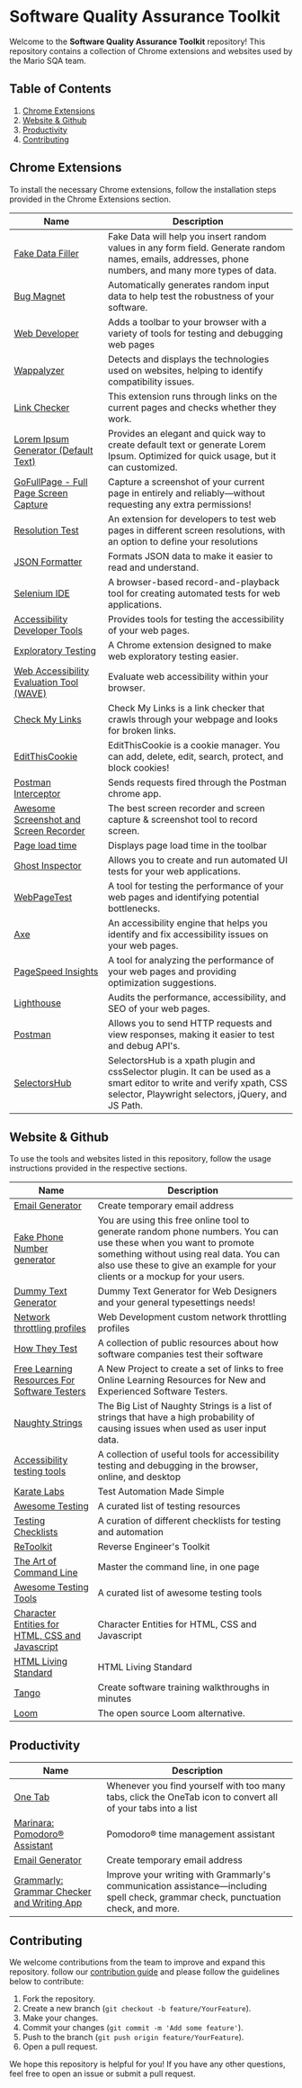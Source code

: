 # Software Quality Assurance Toolkit

Welcome to the **Software Quality Assurance Toolkit** repository! 
This repository contains a collection of Chrome extensions and websites used by the Mario SQA team. 

## Table of Contents
1. [Chrome Extensions](#chrome-extensions)
2. [Website & Github](#website--github)
3. [Productivity](#productivity)
4. [Contributing](#contributing)

## Chrome Extensions
To install the necessary Chrome extensions, follow the installation steps provided in the Chrome Extensions section.

| Name | Description |
|--------|--------|
|<a href="https://chrome.google.com/webstore/detail/fake-data-a-form-filler-y/gchcfdihakkhjgfmokemfeembfokkajj">Fake Data Filler</a>    |Fake Data will help you insert random values in any form field. Generate random names, emails, addresses, phone numbers, and many more types of data.   |
|<a href="https://chrome.google.com/webstore/detail/bug-magnet/ocbgbejhmeapiniekihjlckojhgjmfbo">Bug Magnet</a>    |Automatically generates random input data to help test the robustness of your software.   |
|<a href="https://chrome.google.com/webstore/detail/web-developer/bfbameneiokkgbdmiekhjnmfkcnldhhm">Web Developer</a>    |Adds a toolbar to your browser with a variety of tools for testing and debugging web pages   |
|<a href="https://chrome.google.com/webstore/detail/wappalyzer/gppongmhjkpfnbhagpmjfkannfbllamg">Wappalyzer</a>    |Detects and displays the technologies used on websites, helping to identify compatibility issues.   |
|<a href="https://chrome.google.com/webstore/detail/link-checker/olcpkmmoifipcklgnphbhdhbpfniijmb">Link Checker</a>    |This extension runs through links on the current pages and checks whether they work.   |
|<a href="https://chrome.google.com/webstore/detail/lorem-ipsum-generator-def/mcdcbjjoakogbcopinefncmkcamnfkdb?hl=en">Lorem Ipsum Generator (Default Text)</a>    |Provides an elegant and quick way to create default text or generate Lorem Ipsum. Optimized for quick usage, but it can customized.   |
|<a href="https://chrome.google.com/webstore/detail/gofullpage-full-page-scre/fdpohaocaechififmbbbbbknoalclacl?hl=en">GoFullPage - Full Page Screen Capture</a>   |Capture a screenshot of your current page in entirely and reliably—without requesting any extra permissions!   |
|<a href="https://chrome.google.com/webstore/detail/resolution-test/idhfcdbheobinplaamokffboaccidbal?hl=en">Resolution Test</a>    |An extension for developers to test web pages in different screen resolutions, with an option to define your resolutions   |
|<a href="https://chrome.google.com/webstore/detail/json-formatter/bcjindcccaagfpapjjmafapmmgkkhgoa">JSON Formatter</a>    |Formats JSON data to make it easier to read and understand.   |
|<a href="https://chrome.google.com/webstore/detail/selenium-ide/mooikfkahbdckldjjndioackbalphokd">Selenium IDE</a>    |A browser-based record-and-playback tool for creating automated tests for web applications.   |
|<a href="https://chrome.google.com/webstore/detail/accessibility-developer-t/fpkknkljclfencbdbgkenhalefipecmb">Accessibility Developer Tools</a>    |Provides tools for testing the accessibility of your web pages.   |
|<a href="https://chrome.google.com/webstore/detail/exploratory-testing-chrom/khigmghadjljgjpamimgjjmpmlbgmekj">Exploratory Testing</a>    |A Chrome extension designed to make web exploratory testing easier.   |
|<a href="https://chrome.google.com/webstore/detail/wave-evaluation-tool/jbbplnpkjmmeebjpijfedlgcdilocofh">Web Accessibility Evaluation Tool (WAVE)</a>    |Evaluate web accessibility within your browser.   |
|<a href="https://chrome.google.com/webstore/detail/check-my-links/ojkcdipcgfaekbeaelaapakgnjflfglf?hl=en-GB">Check My Links</a>    |Check My Links is a link checker that crawls through your webpage and looks for broken links.   |
|<a href="https://chrome.google.com/webstore/detail/editthiscookie/fngmhnnpilhplaeedifhccceomclgfbg?hl=en">EditThisCookie</a>    |EditThisCookie is a cookie manager. You can add, delete, edit, search, protect, and block cookies!   |
|<a href="https://chrome.google.com/webstore/detail/postman-interceptor/aicmkgpgakddgnaphhhpliifpcfhicfo">Postman Interceptor</a>    |Sends requests fired through the Postman chrome app.   |
|<a href="https://chrome.google.com/webstore/detail/awesome-screenshot-and-sc/nlipoenfbbikpbjkfpfillcgkoblgpmj?hl=en">Awesome Screenshot and Screen Recorder</a>    |The best screen recorder and screen capture & screenshot tool to record screen.   |
|<a href="https://chrome.google.com/webstore/detail/page-load-time/fploionmjgeclbkemipmkogoaohcdbig?hl=en">Page load time</a>    |Displays page load time in the toolbar   |
|<a href="https://chrome.google.com/webstore/detail/ghost-inspector/blpcfgokakmgnkcojhhkbfbldkacnbeo">Ghost Inspector</a>    |Allows you to create and run automated UI tests for your web applications.   |
|<a href="https://chrome.google.com/webstore/detail/webpagetest/mttenoljmdbjhjlcgfnhbclghljfhbmd">WebPageTest</a>    |A tool for testing the performance of your web pages and identifying potential bottlenecks.   |
|<a href="https://chrome.google.com/webstore/detail/axe/lhdoppojpmngadmnindnejefpokejbdd">Axe</a>    |An accessibility engine that helps you identify and fix accessibility issues on your web pages.   |
|<a href="https://chrome.google.com/webstore/detail/pagespeed-insights/cdjggjbbgkbfcjhddkjpahddgoflcfhg">PageSpeed Insights</a>    |A tool for analyzing the performance of your web pages and providing optimization suggestions.   |
|<a href="https://chrome.google.com/webstore/detail/lighthouse/blipmdconlkpinefehnmjammfjpmpbjk">Lighthouse</a>    |Audits the performance, accessibility, and SEO of your web pages.   |
|<a href="https://chrome.google.com/webstore/detail/postman/fhbjgbiflinjbdggehcddcbncdddomop">Postman</a>    |Allows you to send HTTP requests and view responses, making it easier to test and debug API's.   |
|<a href="https://chrome.google.com/webstore/detail/selectorshub/ndgimibanhlabgdgjcpbbndiehljcpfh?hl=en">SelectorsHub</a>    |SelectorsHub is a xpath plugin and cssSelector plugin. It can be used as a smart editor to write and verify xpath, CSS selector, Playwright selectors, jQuery, and JS Path.   |



## Website & Github
To use the tools and websites listed in this repository, follow the usage instructions provided in the respective sections.

| Name | Description |
|--------|--------|
|<a href="https://generator.email/">Email Generator</a>   |Create temporary email address  |
|<a href="https://randommer.io/Phone">Fake Phone Number generator</a>   |You are using this free online tool to generate random phone numbers. You can use these when you want to promote something without using real data. You can also use these to give an example for your clients or a mockup for your users.  |
|<a href="https://www.dummytextgenerator.com/">Dummy Text Generator</a>   |Dummy Text Generator for Web Designers and your general typesettings needs!  |
|<a href="https://gist.github.com/theodorosploumis/fd4086ee58369b68aea6b0782dc96a2e/">Network throttling profiles</a>    |Web Development custom network throttling profiles   |
|<a href="https://github.com/abhivaikar/howtheytest">How They Test</a>    |A collection of public resources about how software companies test their software   |
|<a href="https://github.com/PaulWaltersDev/FreeLearningResourcesForSoftwareTesters/">Free Learning Resources For Software Testers</a>    |A New Project to create a set of links to free Online Learning Resources for New and Experienced Software Testers.   |
|<a href="https://github.com/minimaxir/big-list-of-naughty-strings/">Naughty Strings</a>    |The Big List of Naughty Strings is a list of strings that have a high probability of causing issues when used as user input data.   |
|<a href="https://github.com/akikoo/accessibility-testing-tools/">Accessibility testing tools</a>    |A collection of useful tools for accessibility testing and debugging in the browser, online, and desktop   |
|<a href="https://github.com/karatelabs/karate/">Karate Labs</a>    |Test Automation Made Simple   |
|<a href="https://github.com/TheJambo/awesome-testing/">Awesome Testing</a>    |A curated list of testing resources   |
|<a href="https://github.com/automationhacks/testing-checklists/">Testing Checklists</a>    |A curation of different checklists for testing and automation   |
|<a href="https://github.com/mentebinaria/retoolkit/">ReToolkit</a>    |Reverse Engineer's Toolkit   |
|<a href="https://github.com/jlevy/the-art-of-command-line/">The Art of Command Line</a>    |Master the command line, in one page   |
|<a href="https://github.com/ZoranPandovski/awesome-testing-tools">Awesome Testing Tools</a>    |A curated list of awesome testing tools   |
|<a href="https://oinam.github.io/entities/">Character Entities for HTML, CSS and Javascript</a>   |Character Entities for HTML, CSS and Javascript  |
|<a href="https://html.spec.whatwg.org/multipage/named-characters.html">HTML Living Standard</a>   |HTML Living Standard  |
|<a href="https://www.tango.us/">Tango</a>   |Create software training walkthroughs in minutes  |
|<a href="https://github.com/CapSoftware/Cap">Loom</a>   |The open source Loom alternative.  |




## Productivity
| Name | Description |
|--------|--------|
|<a href="https://chrome.google.com/webstore/detail/onetab/chphlpgkkbolifaimnlloiipkdnihall">One Tab</a>   |Whenever you find yourself with too many tabs, click the OneTab icon to convert all of your tabs into a list  |
|<a href="https://chrome.google.com/webstore/detail/marinara-pomodoro%C2%AE-assist/lojgmehidjdhhbmpjfamhpkpodfcodef/related">Marinara: Pomodoro® Assistant</a>   |Pomodoro® time management assistant  |
|<a href="https://generator.email/">Email Generator</a>   |Create temporary email address  |
|<a href="https://chrome.google.com/webstore/detail/grammarly-grammar-checker/kbfnbcaeplbcioakkpcpgfkobkghlhen">Grammarly: Grammar Checker and Writing App</a>   |Improve your writing with Grammarly's communication assistance—including spell check, grammar check, punctuation check, and more.  |

## Contributing

We welcome contributions from the team to improve and expand this repository. follow our <a href="https://github.com/dedekharisma/software-quality-assurance-toolkit/blob/main/contributing.md">contribution guide</a> and please follow the guidelines below to contribute:

1. Fork the repository.
2. Create a new branch (`git checkout -b feature/YourFeature`).
3. Make your changes.
4. Commit your changes (`git commit -m 'Add some feature'`).
5. Push to the branch (`git push origin feature/YourFeature`).
6. Open a pull request.

We hope this repository is helpful for you! If you have any other questions, feel free to open an issue or submit a pull request.
